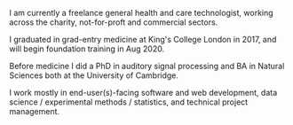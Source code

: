 <p>I am currently a freelance general health and care technologist, working across the charity, not-for-proft and commercial sectors.</p>
<p>I graduated in grad-entry medicine at King's College London in 2017, and will begin foundation training in Aug 2020.	</p>
<p>Before medicine I did a PhD in auditory signal processing and BA in Natural Sciences both at the University of Cambridge.</p>
<p>I work mostly in end-user(s)-facing software and web development, data science / experimental methods / statistics, and technical project management.</p>